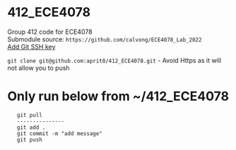 # 412_ECE4078

Group 412 code for ECE4078  
Submodule source: ```https://github.com/calvong/ECE4078_Lab_2022```  
[Add Git SSH key](https://docs.github.com/en/authentication/connecting-to-github-with-ssh/generating-a-new-ssh-key-and-adding-it-to-the-ssh-agent)

```git clone git@github.com:aprit0/412_ECE4078.git``` - Avoid Https as it will not allow you to push

# Only run below from ~/412_ECE4078
```
   git pull
   ---------------
   git add . 
   git commit -m "add message"
   git push
   ```
